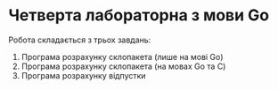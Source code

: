 # Четверта лабораторна з мови Go
Робота складається з трьох завдань:
1. Програма розрахунку склопакета (лише на мові Go)
2. Програма розрахунку склопакета (на мовах Go та C)
3. Програма розрахунку відпустки
